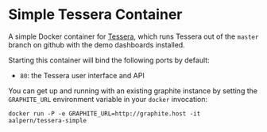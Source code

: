 # Simple Tessera Container

A simple Docker container for
[Tessera](https://github.com/urbanairship/tessera), which runs Tessera
out of the `master` branch on github with the demo dashboards
installed.

Starting this container will bind the following ports by default:

* `80`: the Tessera user interface and API

You can get up and running with an existing graphite instance by
setting the `GRAPHITE_URL` environment variable in your `docker`
invocation:

```
docker run -P -e GRAPHITE_URL=http://graphite.host -it aalpern/tessera-simple
```
